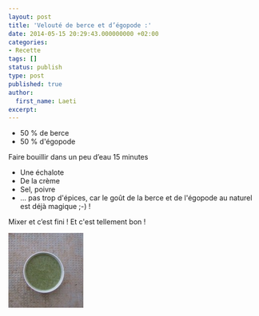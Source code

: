 ```yaml
---
layout: post
title: 'Velouté de berce et d’égopode :'
date: 2014-05-15 20:29:43.000000000 +02:00
categories:
- Recette
tags: []
status: publish
type: post
published: true
author:
  first_name: Laeti
excerpt:
---
```


- 50 % de berce
- 50 % d'égopode

Faire bouillir dans un peu d’eau 15 minutes

- Une échalote
- De la crème
- Sel, poivre
- ... pas trop d'épices, car le goût de la berce et de l'égopode au naturel est déjà magique ;-) !

Mixer et c’est fini ! Et c'est tellement bon !

<img class="alignleft wp-image-3433 size-thumbnail" src="/assets/CAM_0222-150x150.jpg" alt="Made by Samsung DVC" width="150" height="150" />
